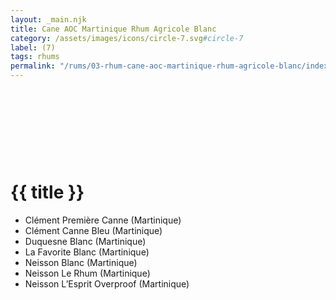 ```yaml
---
layout: _main.njk
title: Cane AOC Martinique Rhum Agricole Blanc
category: /assets/images/icons/circle-7.svg#circle-7
label: (7)
tags: rhums
permalink: "/rums/03-rhum-cane-aoc-martinique-rhum-agricole-blanc/index.html"
---
```

<!-- markdownlint-disable MD025 -->
# {{ title }}<icon-l space="1em" label="(7)"><span class="with-icon"><svg class="icon"><use href="/assets/images/icons/circle-7.svg#circle-7"></use></svg></span></icon-l>
<!-- markdownlint-disable MD025 -->

<div class="index">

* Clément Première Canne (Martinique)
* Clément Canne Bleu (Martinique)
* Duquesne Blanc (Martinique)
* La Favorite Blanc (Martinique)
* Neisson Blanc (Martinique)
* Neisson Le Rhum (Martinique)
* Neisson L&rsquo;Esprit Overproof (Martinique)

</div>
